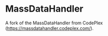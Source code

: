 MassDataHandler
===============
A fork of the MassDataHandler from CodePlex (https://massdatahandler.codeplex.com/).